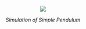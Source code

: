 <p align = 'center'><img src ='assets/inverted pendulum.gif'></p>   
<p align = 'center'><em>Simulation of Simple Pendulum</em></p> 
